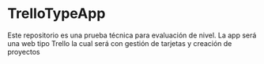 # TrelloTypeApp
Este repositorio es una prueba técnica para evaluación de nivel. La app será una web tipo Trello la cual será con gestión de tarjetas y creación de proyectos
